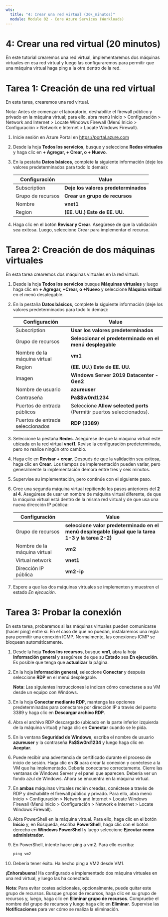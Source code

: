 ```yaml
---
wts:
  title: "4: Crear una red virtual (20\_minutos)"
  module: Module 02 - Core Azure Services (Workloads)
---
```

# <a name="04---create-a-virtual-network-20-min"></a>4: Crear una red virtual (20 minutos)

En este tutorial crearemos una red virtual, implementaremos dos máquinas virtuales en esa red virtual y luego las configuraremos para permitir que una máquina virtual haga ping a la otra dentro de la red.

# <a name="task-1-create-a-virtual-network"></a>Tarea 1: Creación de una red virtual 

En esta tarea, crearemos una red virtual. 

Nota: Antes de comenzar el laboratorio, deshabilite el firewall público y privado en la máquina virtual; para ello, abra menú Inicio > Configuración > Network and Internet > Locate Windows Firewall (Menú Inicio > Configuración > Network e Internet > Locate Windows Firewall).

1. Inicie sesión en Azure Portal en <a href="https://portal.azure.com" target="_blank"><span style="color: #0066cc;" color="#0066cc">https://portal.azure.com</span></a>

2. Desde la hoja **Todos los servicios**, busque y seleccione **Redes virtuales** y haga clic en **+ Agregar, + Crear, o + Nuevo**. 

3. En la pestaña **Datos básicos**, complete la siguiente información (deje los valores predeterminados para todo lo demás):

    | Configuración | Value | 
    | --- | --- |
    | Subscription | **Deje los valores predeterminados** |
    | Grupo de recursos | **Crear un grupo de recursos** |
    | Nombre | **vnet1** |
    | Region | **(EE. UU.) Este de EE. UU.** |
    
   
4. Haga clic en el botón **Revisar y Crear**. Asegúrese de que la validación sea exitosa. Luego, seleccione Crear para implementar el recurso.


# <a name="task-2-create-two-virtual-machines"></a>Tarea 2: Creación de dos máquinas virtuales

En esta tarea crearemos dos máquinas virtuales en la red virtual. 

1. Desde la hoja **Todos los servicios** busque **Máquinas virtuales** y luego haga clic en **+ Agregar, +Crear, o +Nuevo** y seleccione **Máquina virtual** en el menú desplegable. 

2. En la pestaña **Datos básicos**, complete la siguiente información (deje los valores predeterminados para todo lo demás):

   | Configuración | Value | 
   | --- | --- |
   | Subscription | **Usar los valores predeterminados** |
   | Grupo de recursos |  **Seleccionar el predeterminado en el menú desplegable** |
   | Nombre de la máquina virtual | **vm1**|
   | Region | **(EE. UU.) Este de EE. UU.** |
   | Imagen | **Windows Server 2019 Datacenter - Gen2** |
   | Nombre de usuario| **azureuser** |
   | Contraseña| **Pa$$w0rd1234** |
   | Puertos de entrada públicos| Seleccione **Allow selected ports** (Permitir puertos seleccionados).  |
   | Puertos de entrada seleccionados| **RDP (3389)** |
   

3. Seleccione la pestaña **Redes**. Asegúrese de que la máquina virtual esté ubicada en la red virtual **vnet1**. Revise la configuración predeterminada, pero no realice ningún otro cambio. 

4. Haga clic en **Revisar + crear**. Después de que la validación sea exitosa, haga clic en **Crear**. Los tiempos de implementación pueden variar, pero generalmente la implementación demora entre tres y seis minutos.

5. Supervise su implementación, pero continúe con el siguiente paso. 

6. Cree una segunda máquina virtual repitiendo los pasos anteriores del **2 al 4**. Asegúrese de usar un nombre de máquina virtual diferente, de que la máquina virtual está dentro de la misma red virtual y de que usa una nueva dirección IP pública:

    | Configuración | Value |
    | --- | --- |
    | Grupo de recursos | **seleccione valor predeterminado en el menú desplegable (igual que la tarea 1-3 y la tarea 2-2)** |
    | Nombre de la máquina virtual |  **vm2** |
    | Virtual network | **vnet1** |
    | Dirección IP pública | **vm2-ip** |

7. Espere a que las dos máquinas virtuales se implementen y muestren el estado *En ejecución*.

# <a name="task-3-test-the-connection"></a>Tarea 3: Probar la conexión 

En esta tarea, probaremos si las máquinas virtuales pueden comunicarse (hacer ping) entre sí. En el caso de que no puedan, instalaremos una regla para permitir una conexión ICMP. Normalmente, las conexiones ICMP se bloquean automáticamente.

1. Desde la hoja **Todos los recursos**, busque **vm1**, abra la hoja **Información general** y asegúrese de que su **Estado** sea **En ejecución**. Es posible que tenga que **actualizar** la página.

2. En la hoja **Información general**, seleccione **Conectar** y después seleccione **RDP** en el menú desplegable.

    **Nota**: Las siguientes instrucciones le indican cómo conectarse a su VM desde un equipo con Windows. 

3. En la hoja **Conectar mediante RDP**, mantenga las opciones predeterminadas para conectarse por dirección IP a través del puerto 3389 y haga clic en **Descargar archivo RDP**.

4. Abra el archivo RDP descargado (ubicado en la parte inferior izquierda de la máquina virtual) y haga clic en **Conectar** cuando se le pida. 

5. En la ventana **Seguridad de Windows**, escriba el nombre de usuario **azureuser** y la contraseña **Pa$$w0rd1234** y luego haga clic en **Aceptar**.

6. Puede recibir una advertencia de certificado durante el proceso de inicio de sesión. Haga clic en **Sí** para crear la conexión y conéctese a la VM que ha implementado. Debería conectarse correctamente. Cierre las ventanas de Windows Server y el panel que aparecen. Debería ver un fondo azul de Windows. Ahora se encuentra en la máquina virtual.

7. En **ambas** máquinas virtuales recién creadas, conéctese a través de RDP y deshabilite el firewall público y privado. Para ello, abra menú Inicio > Configuración > Network and Internet > Locate Windows Firewall (Menú Inicio > Configuración > Network e Internet > Locate Windows Firewall).

8. Abra PowerShell en la máquina virtual. Para ello, haga clic en el botón **Inicio** y, en Búsqueda, escriba **PowerShell**, haga clic con el botón derecho en **Windows PowerShell** y luego seleccione **Ejecutar como administrador**.

9. En PowerShell, intente hacer ping a vm2. Para ello escriba:

   ```PowerShell
   ping vm2
   ```

 10. Debería tener éxito. Ha hecho ping a VM2 desde VM1.


**¡Enhorabuena!** Ha configurado e implementado dos máquina virtuales en una red virtual, y luego las ha conectado.

**Nota**: Para evitar costes adicionales, opcionalmente, puede quitar este grupo de recursos. Busque grupos de recursos, haga clic en su grupo de recursos y, luego, haga clic en **Eliminar grupo de recursos**. Compruebe el nombre del grupo de recursos y luego haga clic en **Eliminar**. Supervise las **Notificaciones** para ver cómo se realiza la eliminación.
